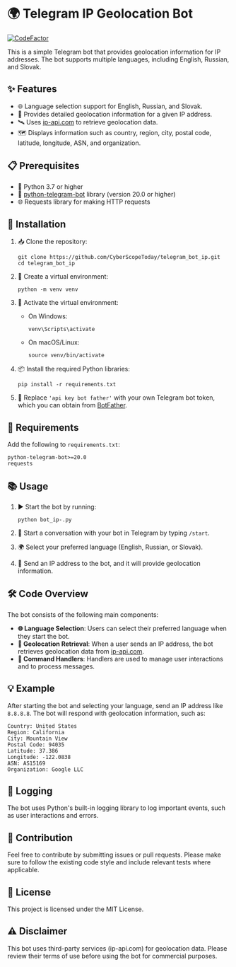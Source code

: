 # 🌍 Telegram IP Geolocation Bot

[![CodeFactor](https://www.codefactor.io/repository/github/cyberscopetoday/telegram_bot_ip/badge)](https://www.codefactor.io/repository/github/cyberscopetoday/telegram_bot_ip)

This is a simple Telegram bot that provides geolocation information for IP addresses. The bot supports multiple languages, including English, Russian, and Slovak.

## ✨ Features

- 🌐 Language selection support for English, Russian, and Slovak.
- 📍 Provides detailed geolocation information for a given IP address.
- 🛰️ Uses [ip-api.com](http://ip-api.com) to retrieve geolocation data.
- 🗺️ Displays information such as country, region, city, postal code, latitude, longitude, ASN, and organization.

## 📋 Prerequisites

- 🐍 Python 3.7 or higher
- 🤖 [python-telegram-bot](https://python-telegram-bot.readthedocs.io/) library (version 20.0 or higher)
- 🌐 Requests library for making HTTP requests

## 🚀 Installation

1. 📥 Clone the repository:
   ```
   git clone https://github.com/CyberScopeToday/telegram_bot_ip.git
   cd telegram_bot_ip
   ```

2. 🐳 Create a virtual environment:
   ```
   python -m venv venv
   ```

3. 🔄 Activate the virtual environment:
   - On Windows:
     ```
     venv\Scripts\activate
     ```
   - On macOS/Linux:
     ```
     source venv/bin/activate
     ```

4. 📦 Install the required Python libraries:
   ```
   pip install -r requirements.txt
   ```

5. 🔑 Replace `'api key bot father'` with your own Telegram bot token, which you can obtain from [BotFather](https://t.me/BotFather).

## 📜 Requirements

Add the following to `requirements.txt`:
```
python-telegram-bot>=20.0
requests
```

## 📚 Usage

1. ▶️ Start the bot by running:
   ```
   python bot_ip-.py
   ```

2. 🤖 Start a conversation with your bot in Telegram by typing `/start`.

3. 🌍 Select your preferred language (English, Russian, or Slovak).

4. 📨 Send an IP address to the bot, and it will provide geolocation information.

## 🛠️ Code Overview

The bot consists of the following main components:

- **🌐 Language Selection**: Users can select their preferred language when they start the bot.
- **📍 Geolocation Retrieval**: When a user sends an IP address, the bot retrieves geolocation data from [ip-api.com](http://ip-api.com).
- **📝 Command Handlers**: Handlers are used to manage user interactions and to process messages.

## 💡 Example

After starting the bot and selecting your language, send an IP address like `8.8.8.8`. The bot will respond with geolocation information, such as:

```
Country: United States
Region: California
City: Mountain View
Postal Code: 94035
Latitude: 37.386
Longitude: -122.0838
ASN: AS15169
Organization: Google LLC
```

## 📝 Logging

The bot uses Python's built-in logging library to log important events, such as user interactions and errors.

## 🤝 Contribution

Feel free to contribute by submitting issues or pull requests. Please make sure to follow the existing code style and include relevant tests where applicable.

## 📄 License

This project is licensed under the MIT License.

## ⚠️ Disclaimer

This bot uses third-party services (ip-api.com) for geolocation data. Please review their terms of use before using the bot for commercial purposes.
